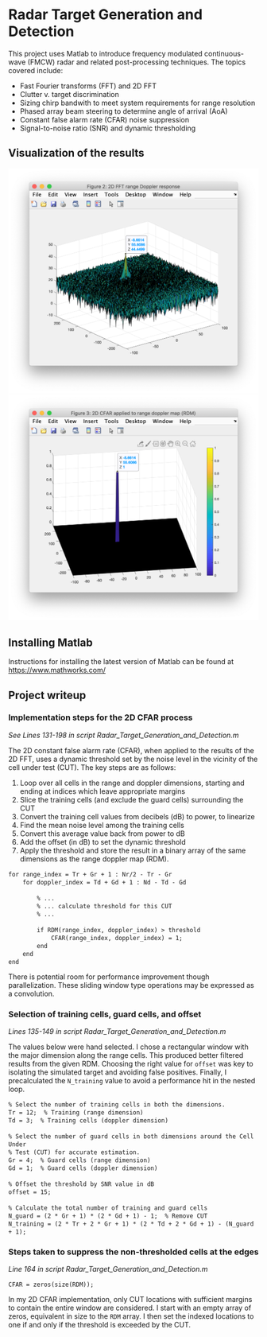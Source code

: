 # Radar Target Generation and Detection

This project uses Matlab to introduce frequency modulated continuous-wave (FMCW) radar and related post-processing techniques. The topics covered include:
- Fast Fourier transforms (FFT) and 2D FFT
- Clutter v. target discrimination
- Sizing chirp bandwith to meet system requirements for range resolution
- Phased array beam steering to determine angle of arrival (AoA)
- Constant false alarm rate (CFAR) noise suppression
- Signal-to-noise ratio (SNR) and dynamic thresholding

## Visualization of the results

![2D FFT](figures/figure2.png)
![2D CFAR](figures/figure3.png)

## Installing Matlab
Instructions for installing the latest version of Matlab can be found at https://www.mathworks.com/

## Project writeup

### Implementation steps for the 2D CFAR process
_See Lines 131-198 in script Radar_Target_Generation_and_Detection.m_

The 2D constant false alarm rate (CFAR), when applied to the results of the 2D FFT, uses a dynamic threshold set by the noise level in the vicinity of the cell under test (CUT). The key steps are as follows:
1. Loop over all cells in the range and doppler dimensions, starting and ending at indices which leave appropriate margins
2. Slice the training cells (and exclude the guard cells) surrounding the CUT
3. Convert the training cell values from decibels (dB) to power, to linearize
4. Find the mean noise level among the training cells
5. Convert this average value back from power to dB
6. Add the offset (in dB) to set the dynamic threshold
7. Apply the threshold and store the result in a binary array of the same dimensions as the range doppler map (RDM).

```
for range_index = Tr + Gr + 1 : Nr/2 - Tr - Gr
    for doppler_index = Td + Gd + 1 : Nd - Td - Gd
        
        % ...
        % ... calculate threshold for this CUT
        % ...
        
        if RDM(range_index, doppler_index) > threshold
            CFAR(range_index, doppler_index) = 1;
        end
    end
end
```
There is potential room for performance improvement though parallelization. These sliding window type operations may be expressed as a convolution.

### Selection of training cells, guard cells, and offset
_Lines 135-149 in script Radar_Target_Generation_and_Detection.m_

The values below were hand selected. I chose a rectangular window with the major dimension along the range cells. This produced better filtered results from the given RDM. Choosing the right value for `offset` was key to isolating the simulated target and avoiding false positives. Finally, I precalculated the `N_training` value to avoid a performance hit in the nested loop.
```
% Select the number of training cells in both the dimensions.
Tr = 12;  % Training (range dimension)
Td = 3;  % Training cells (doppler dimension)

% Select the number of guard cells in both dimensions around the Cell Under 
% Test (CUT) for accurate estimation.
Gr = 4;  % Guard cells (range dimension)
Gd = 1;  % Guard cells (doppler dimension)

% Offset the threshold by SNR value in dB
offset = 15;

% Calculate the total number of training and guard cells
N_guard = (2 * Gr + 1) * (2 * Gd + 1) - 1;  % Remove CUT
N_training = (2 * Tr + 2 * Gr + 1) * (2 * Td + 2 * Gd + 1) - (N_guard + 1);
```

### Steps taken to suppress the non-thresholded cells at the edges
_Line 164 in script Radar_Target_Generation_and_Detection.m_

```
CFAR = zeros(size(RDM));
```
In my 2D CFAR implementation, only CUT locations with sufficient margins to contain the entire window are considered. I start with an empty array of zeros, equivalent in size to the `RDM` array. I then set the indexed locations to one if and only if the threshold is exceeded by the CUT.
